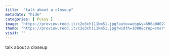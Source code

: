 ```yaml
---
title:  "talk about a closeup"
metadate: "hide"
categories: [ Pussy ]
image: "https://preview.redd.it/c2e3ch111km51.jpg?auto=webp&s=696a0d022898989937f3dfdb1f2b03b0235ba1aa"
thumb: "https://preview.redd.it/c2e3ch111km51.jpg?width=1080&crop=smart&auto=webp&s=bddcd8241bd375a76564ad7e342a0c4f459c51f5"
visit: ""
---
```

talk about a closeup
